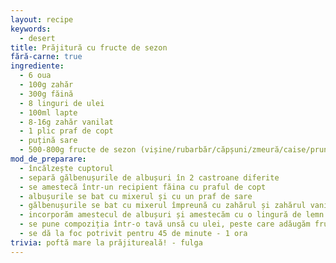 ```yaml
---
layout: recipe
keywords:
  - desert
title: Prăjitură cu fructe de sezon
fără-carne: true
ingrediente:
  - 6 oua
  - 100g zahăr
  - 300g făină
  - 8 linguri de ulei
  - 100ml lapte
  - 8-16g zahăr vanilat
  - 1 plic praf de copt
  - puțină sare
  - 500-800g fructe de sezon (vișine/rubarbăr/căpșuni/zmeură/caise/prune etc)
mod_de_preparare:
  - încălzește cuptorul
  - separă gălbenușurile de albușuri în 2 castroane diferite
  - se amestecă într-un recipient făina cu praful de copt
  - albușurile se bat cu mixerul și cu un praf de sare
  - gălbenușurile se bat cu mixerul împreună cu zahărul și zahărul vanilat. după ce se omogenizeaza compoziția, se adaugă treptat amestecul de făină și praf de copt, uleiul și laptele. compozitia trebuie să fie una cremoasă
  - incorporăm amestecul de albușuri și amestecăm cu o lingură de lemn de jos în sus, cu mișcări circulare până compoziția devine mai groasă
  - se pune compoziția într-o tavă unsă cu ulei, peste care adăugăm fructele curățate (le așezăm încet peste aluat)
  - se dă la foc potrivit pentru 45 de minute - 1 ora
trivia: poftă mare la prăjitureală! - fulga
---
```

